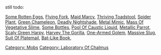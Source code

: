 still todo:

[Some Rotten Eggs](Some_Rotten_Eggs "wikilink"), [Flying
Fork](Flying_Fork "wikilink"), [Maid Marcy](Maid_Marcy "wikilink"),
[Thriving Toadstool](Thriving_Toadstool "wikilink"), [Spider
Plant](Spider_Plant "wikilink"), [Green
Chameleon](Green_Chameleon "wikilink"), [Deadly
Nightshade](Deadly_Nightshade "wikilink"), [Metal
Mimic](Metal_Mimic "wikilink"), [Mass Of Vegetative
Slime](Mass_Of_Vegetative_Slime "wikilink"), [Some
Bottles](Some_Bottles "wikilink"), [Pool Of Caustic
Liquid](Pool_Of_Caustic_Liquid "wikilink"), [Metallic
Parrot](Metallic_Parrot "wikilink"), [Scaly Green
Harpy](Scaly_Green_Harpy "wikilink"), [Harvey The
Gorilla](Harvey_The_Gorilla "wikilink"), [One-Armed
Golem](One-Armed_Golem "wikilink"), [Massive
Slug](Massive_Slug "wikilink"), [Suit Of
Platemail](Suit_Of_Platemail "wikilink"), [Bat-Like
Book](Bat-Like_Book "wikilink"),

[Category: Mobs](Category:_Mobs "wikilink") [Category: Laboratory Of
Chalmus](Category:_Laboratory_Of_Chalmus "wikilink")
